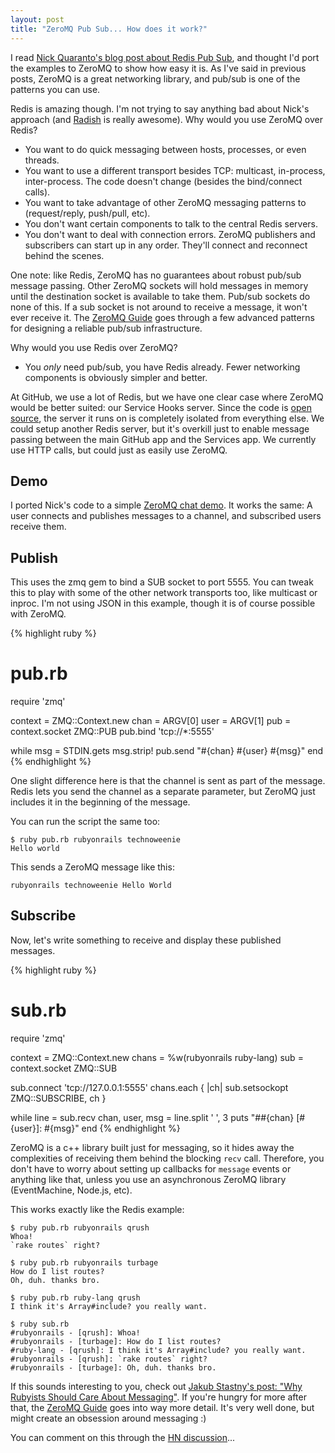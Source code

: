 ```yaml
---
layout: post
title: "ZeroMQ Pub Sub... How does it work?"
---
```


I read [Nick Quaranto's blog post about Redis Pub
Sub][thoughtbot pub sub], and thought I'd port the examples to ZeroMQ to
show how easy it is.  As I've said in previous posts, ZeroMQ is a great
networking library, and pub/sub is one of the patterns you can use.

[thoughtbot pub sub]: http://robots.thoughtbot.com/post/6325247416/redis-pub-sub-how-does-it-work

Redis is amazing though.  I'm not trying to say anything bad about
Nick's approach (and [Radish](http://radishapp.com/) is really awesome).  Why would you use ZeroMQ over Redis?

* You want to do quick messaging between hosts, processes, or even
  threads.
* You want to use a different transport besides TCP: multicast,
  in-process, inter-process.  The code doesn't change (besides the
  bind/connect calls).
* You want to take advantage of other ZeroMQ messaging patterns to
  (request/reply, push/pull, etc).
* You don't want certain components to talk to the central Redis
  servers.
* You don't want to deal with connection errors.  ZeroMQ publishers and
  subscribers can start up in any order.  They'll connect and reconnect
  behind the scenes.

One note: like Redis, ZeroMQ has no guarantees about robust pub/sub
message passing.  Other ZeroMQ sockets will hold messages in memory until
the destination socket is available to take them.  Pub/sub sockets do
none of this.  If a sub socket is not around to receive a message, it
won't ever receive it.  The [ZeroMQ Guide](http://zguide.zeromq.org/page:all#Chapter-Five-Advanced-Publish-Subscribe) goes through a few advanced patterns for designing a reliable pub/sub infrastructure.

Why would you use Redis over ZeroMQ?

* You _only_ need pub/sub, you have Redis already.  Fewer networking
  components is obviously simpler and better.

At GitHub, we use a lot of Redis, but we have one clear case where
ZeroMQ would be better suited: our
Service Hooks server.  Since the code is [open source](https://github.com/github/github-services), the server it runs on is completely isolated from everything else.  We could setup another Redis server, but it's overkill just to enable message passing between the main GitHub app and the Services app.  We currently use HTTP calls, but could just as easily use ZeroMQ.

## Demo

I ported Nick's code to a simple [ZeroMQ chat demo](https://gist.github.com/1031540).  It works the same:  A user connects and publishes messages to a channel, and subscribed users receive them.

## Publish

This uses the zmq gem to bind a SUB socket to port 5555.  You can tweak
this to play with some of the other network transports too, like
multicast or inproc.  I'm not using JSON in this example, though it is
of course possible with ZeroMQ.

{% highlight ruby %}
# pub.rb
require 'zmq'

context = ZMQ::Context.new
chan    = ARGV[0]
user    = ARGV[1]
pub     = context.socket ZMQ::PUB
pub.bind 'tcp://*:5555'

while msg = STDIN.gets
  msg.strip!
  pub.send "#{chan} #{user} #{msg}"
end
{% endhighlight %}

One slight difference here is that the channel is sent as part of the
message.  Redis lets you send the channel as a separate parameter, but
ZeroMQ just includes it in the beginning of the message.

You can run the script the same too:

    $ ruby pub.rb rubyonrails technoweenie
    Hello world

This sends a ZeroMQ message like this:

    rubyonrails technoweenie Hello World

## Subscribe

Now, let's write something to receive and display these published
messages.

{% highlight ruby %}
# sub.rb
require 'zmq'

context = ZMQ::Context.new
chans   = %w(rubyonrails ruby-lang)
sub     = context.socket ZMQ::SUB

sub.connect 'tcp://127.0.0.1:5555'
chans.each { |ch| sub.setsockopt ZMQ::SUBSCRIBE, ch }

while line = sub.recv
  chan, user, msg = line.split ' ', 3
  puts "##{chan} [#{user}]: #{msg}"
end
{% endhighlight %}

ZeroMQ is a c++ library built just for messaging, so it hides away the
complexities of receiving them behind the blocking `recv` call.
Therefore, you don't have to worry about setting up callbacks for
`message` events or anything like that, unless you use an asynchronous
ZeroMQ library (EventMachine, Node.js, etc).

This works exactly like the Redis example:

    $ ruby pub.rb rubyonrails qrush
    Whoa!
    `rake routes` right?

    $ ruby pub.rb rubyonrails turbage
    How do I list routes?
    Oh, duh. thanks bro.

    $ ruby pub.rb ruby-lang qrush
    I think it's Array#include? you really want.

    $ ruby sub.rb
    #rubyonrails - [qrush]: Whoa!
    #rubyonrails - [turbage]: How do I list routes?
    #ruby-lang - [qrush]: I think it's Array#include? you really want.
    #rubyonrails - [qrush]: `rake routes` right?
    #rubyonrails - [turbage]: Oh, duh. thanks bro.

If this sounds interesting to you, check out [Jakub Stastny's post: "Why Rubyists Should Care About Messaging"][messaging].  If you're hungry for more after that, the [ZeroMQ Guide](http://zguide.zeromq.org/page:all) goes into way more detail.  It's very well done, but might create an obsession around messaging :)

You can comment on this through the [HN discussion](http://news.ycombinator.com/item?id=2665824)...

[messaging]: http://www.rubyinside.com/why-rubyists-should-care-about-messaging-a-high-level-intro-5017.html
